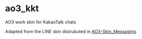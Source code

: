 # ao3_kkt
AO3 work skin for KakaoTalk chats

Adapted from the LINE skin distrubuted in [AO3-Skin_Messaging](https://github.com/Azdaema/AO3-Skin_Messaging/).

